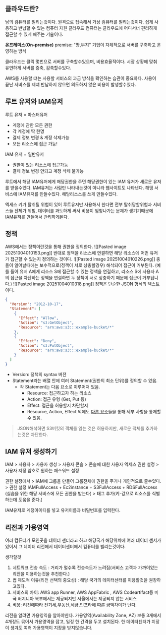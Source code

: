 ## 클라우드란?
남의 컴퓨터를 빌리는것이다. 원격으로 접속해서 가상 컴퓨터를 빌리는것이다.
쉽게 사용하고 반납할 수 있는 컴퓨터 자원
클라우드 컴퓨터는 클라우드에 어디서너 편리하게 접근할 수 있게 해주는 기술이다.

**온프레미스(On-premise)**
premise: "땅,부지"
기업이 자체적으로 서버를 구축하고 운영하는 방식

클라우드는 클릭 몇번으로 서버를 구축할수있으며,
비용효율적이다.
시장 상황에  맞춰 유연하게 서버를 증축, 감축할수있다.

AWS를 사용할 떄는 사용할 서비스의 과금 방식을 확인하는 습관이 중요하다. 사용이 끝난 서비스를 제떄 반납하지 않으면 의도하지 않은 비용이 발생할수있다.

## 루트 유저와 IAM유저
루트 유저 = 마스터유저
-  계정에 관한 모든  권한
- 각 계정에 딱 한명
- 결제 정보 변경 & 계정 삭제가능
- 모든 리소스에 접근 가능!

IAM 유저 = 일반유저
- 권한이 있는 리소스에 접근가능
- 결제 정보 변경 안되고 계정 삭제 불가능

루트에서 해당 IAM유저에게 해당권한을 주면  해당권한이 있는 IAM 유저가 새로운 유저를 받을수있다.
IAM유저는 사람만 나타내는것이 아니라 웹사이트도 나타낸다.
해댕  서비스에 IAM유저를 만들수있다. 해당리소스를 쓰게  만들수있다.

엑세스 키가 탈취될 위험이 있어 루트유저만 사용해서 한다면 전부 탈취당할위험과 서비스들 전체가 위험, 데이터를 과도하게 써서 비용이  엄청나가는 문제가 생기기때문에
IAM유저를 만들어서 관리하게된다.

## 정책
AWS에서는  정책이란것을 통해 권한을 정의한다.
![[Pasted image 20251004010153.png]]
반대로 정책을 리소스에 연결하면 해당 리소스에 어떤 유저가 접근할 수 있는지 정의하는 것이다.
![[Pasted image 20251004010226.png]]
충돌이 일어날때에는 보수적으로(정책이 서로  상충할경우) 해석되어 접근이 거부된다. (예를 들어 유저 A에게 리소스 S에 접근할 수 있는 정책을 연결하고, 리소스 S에 사용자 A의 접근을 차단하는 정책을 연결하면 두 정책이 서로 상충하기 때문에 접근이 거부됩니다.)
![[Pasted image 20251004010318.png]]
정책은 단순한 JSON 형식의 텍스트이다.
```JSON
{
  "Version": "2012-10-17",
  "Statement": [
    {
      "Effect": "Allow",
      "Action": "s3:GetObject",
      "Resource": "arn:aws:s3:::example-bucket/*"
    },
    {
      "Effect": "Deny",
      "Action": "s3:PutObject",
      "Resource": "arn:aws:s3:::example-bucket/*"
    }
  ]
}
```
- Version: 정책의 syntax 버전
- Statement라는 배열 안에 여러 Statement(권한의 최소 단위)를 정의할 수 있음.
    - 각 Statement는 다음 요소로 이루어져 있음.
        - Resource: 접근하고자 하는 리소스
        - Action: 접근 유형 (Get, Put 등)
        - Effect: 접근을 허용할지 차단할지
        - Resource, Action, Effect 외에도 [다른 요소](https://docs.aws.amazon.com/IAM/latest/UserGuide/reference_policies_elements.html)들을 통해 세부 사항을 통제할 수 있음.
> JSON해석하면  S3버킷의 객체를 읽는 것은 허용하지만, 새로운  객체를 추가하는것은 차단한다.

## IAM 유저 생성하기
IAM >  사용자  > 사용자 생성 > 사용자 콘솔 > 콘솔에 대한 사용자 엑세스  권한  설정 > 사용자 지정  암호로 원하는 패스워드  설정

권한 설정에서 >   IAM에 그룹을 만들어 그룹전채에  권한을 주거나 개인적으로 줄수있다. > 권한 설정  IAMFullAccess + Ec2instance + S3FullAccess + RDSFullAccess (실습을  위한 해당  서비스에 모든  권한을 받는다) > 태그 추가(키-값으로 리소스를 식별하는데 도움을 준다.)

IAM유저로 계정아이디를 넣고 유저이름과 비밀번호를 입력한다.

## 리전과 가용영역
여러 컴퓨터가 모인곳을 데이터 센터라고 하고  해당국가 해당위치에 여러 데이터 센서가 있어서 그 데이터 리전에서  데이터센터에서 컴퓨터를 빌리는것이다.

생각할것
1. 네트워크 전송 속도  : 거리가 멀수록 전송속도가 느려짐(서비스 고객과 가까이있는  리전을 이용하는것을  추천한다.) 
2. 법 제도적  이유(리전 선택의 중요성) :  해당  국가의 데이터센터를 이용할것을  권장하고있다.
3. 서비스의  차이:  AWS app  Runner, AWS AppFabric , AWS Codeartifact등 미국 버지니아 북부에서는 제공되지만 서울에서는 제공되지  않는 서비스
4. 비용: 리전에따라 전기세,부동산,세금,인프라에 따른 금액차이가 난다.

리전을  알려면  가용영역을 알아야한다.
가용영역(Availability Zone,  AZ) 보통  3개에서 4개정도 묶어서 가용영역을 잡고, 일정 한 간격을 두고 설치된다. 한 데이터센터가 지장이 생겨도 여러 가용영역이 지장을 받지않습니다.
